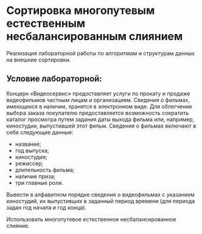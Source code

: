 # Сортировка многопутевым естественным несбалансированным слиянием

Реализация лабораторной работы по алгоритмам и структурам данных на внешние сортировки.

## Условие лабораторной:

Концерн «Видеосервис» предоставляет услуги по прокату и продаже видеофильмов частным лицам
и организациям.
Сведения о фильмах, имеющихся в наличии, хранятся в электронном виде.
Для облегчения выбора заказа покупателю предоставляется возможность сократить каталог просмотра путем задания даты выхода фильма или, например, киностудии, выпустившей этот фильм.
Сведения о фильмах включают в себя следующие данные:
- название;
- год выпуска;
- киностудия;
- режиссер;
- длительность фильма;
- наличие приза;
- три главные роли.

Вывести в алфавитном порядке сведения о видеофильмах с указанием киностудий, их выпустивших в заданный период времени (для периода задан год начала и год конца).

Использовать многопутевое естественное несбалансированное слияние.
